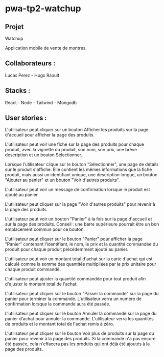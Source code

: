 # pwa-tp2-watchup

## Projet 

Watchup

Application mobile de vente de montres.

## Collaborateurs : 
Lucas Perez - Hugo Raoult

## Stacks : 
React - Node - Tailwind - Mongodb

## User stories :

 L'utilisateur peut cliquer sur un bouton Afficher les produits sur la page d'accueil pour afficher la page des produits.
 
 L'utilisateur peut voir une fiche sur la page des produits pour chaque produit, avec la vignette du produit, son nom, son prix, une brève description et un bouton Sélectionner.
 
 Lorsque l'utilisateur clique sur le bouton "Sélectionner", une page de détails sur le produit s'affiche. Elle contient les mêmes informations que la fiche produit, mais aussi un identifiant unique, une description longue, un bouton "Ajouter au panier" et un bouton "Voir d'autres produits".
 
 L'utilisateur peut voir un message de confirmation lorsque le produit est ajouté au panier.
 
 L'utilisateur peut cliquer sur la page "Voir d'autres produits" pour revenir à la page des produits.
 
 L'utilisateur peut voir un bouton "Panier" à la fois sur la page d'accueil et sur la page des produits. Conseil : une barre supérieure pourrait être un bon emplacement commun pour ce bouton.
 
 L'utilisateur peut cliquer sur le bouton "Panier" pour afficher la page "Panier" contenant l'identifiant, le nom, le prix et la quantité commandée du produit pour chaque produit précédemment ajouté au panier.
 
 L'utilisateur peut voir un montant total d'achat sur la carte d'achat qui est calculé comme la somme des quantités multipliées par le prix unitaire pour chaque produit commandé.
 
 L'utilisateur peut ajuster la quantité commandée pour tout produit afin d'ajuster le montant total de l'achat.
 
 L'utilisateur peut cliquer sur le bouton "Passer la commande" sur la page du panier pour terminer la commande. L'utilisateur verra un numéro de confirmation lorsque la commande aura été passée.
 
 L'utilisateur peut cliquer sur le bouton Annuler la commande sur la page du panier d'achat pour annuler la commande. L'utilisateur verra les quantités de produits et le montant total de l'achat remis à zéro.
 
 L'utilisateur peut cliquer sur le bouton Voir plus de produits sur la page du panier pour revenir à la page des produits. Si la commande n'a pas encore été passée, cela n'effacera pas les produits qui ont déjà été ajoutés à la page des produits.
